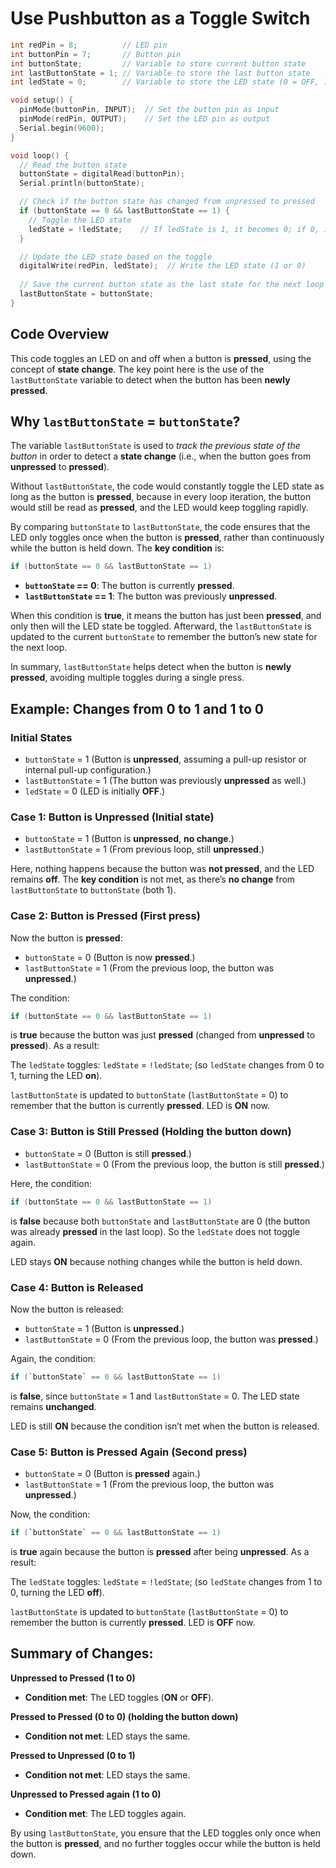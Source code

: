 # Use Pushbutton as a Toggle Switch

```C
int redPin = 8;          // LED pin
int buttonPin = 7;       // Button pin
int buttonState;         // Variable to store current button state
int lastButtonState = 1; // Variable to store the last button state
int ledState = 0;        // Variable to store the LED state (0 = OFF, 1 = ON)

void setup() {
  pinMode(buttonPin, INPUT);  // Set the button pin as input
  pinMode(redPin, OUTPUT);    // Set the LED pin as output
  Serial.begin(9600);
}

void loop() {
  // Read the button state
  buttonState = digitalRead(buttonPin);
  Serial.println(buttonState);

  // Check if the button state has changed from unpressed to pressed
  if (buttonState == 0 && lastButtonState == 1) {
    // Toggle the LED state
    ledState = !ledState;    // If ledState is 1, it becomes 0; if 0, it becomes 1
  }

  // Update the LED state based on the toggle
  digitalWrite(redPin, ledState);  // Write the LED state (1 or 0)
  
  // Save the current button state as the last state for the next loop
  lastButtonState = buttonState;
}
```

## Code Overview

This code toggles an LED on and off when a button is **pressed**, using the concept of **state change**. The key point here is the use of the `lastButtonState` variable to detect when the button has been **newly pressed**.

## Why `lastButtonState` = `buttonState`?
The variable `lastButtonState` is used to *track the previous state of the button* in order to detect a **state change** (i.e., when the button goes from **unpressed** to **pressed**).

Without `lastButtonState`, the code would constantly toggle the LED state as long as the button is **pressed**, because in every loop iteration, the button would still be read as **pressed**, and the LED would keep toggling rapidly.

By comparing `buttonState` to `lastButtonState`, the code ensures that the LED only toggles once when the button is **pressed**, rather than continuously while the button is held down. The **key condition** is:

```C
if (buttonState == 0 && lastButtonState == 1)
```
- **`buttonState` == 0**: The button is currently **pressed**.
- **`lastButtonState` == 1**: The button was previously **unpressed**.

When this condition is **true**, it means the button has just been **pressed**, and only then will the LED state be toggled. Afterward, the `lastButtonState` is updated to the current `buttonState` to remember the button’s new state for the next loop.

In summary, `lastButtonState` helps detect when the button is **newly pressed**, avoiding multiple toggles during a single press.

## Example: Changes from 0 to 1 and 1 to 0
### Initial States
- `buttonState` = 1 (Button is **unpressed**, assuming a pull-up resistor or internal pull-up configuration.)
- `lastButtonState`  = 1 (The button was previously **unpressed** as well.)
- `ledState` = 0 (LED is initially **OFF**.)

### Case 1: Button is Unpressed (Initial state)
- `buttonState` = 1 (Button is **unpressed**, **no change**.)
- `lastButtonState`  = 1 (From previous loop, still **unpressed**.)

Here, nothing happens because the button was **not pressed**, and the LED remains **off**. The **key condition** is not met, as there’s **no change** from `lastButtonState`  to `buttonState` (both 1).

### Case 2: Button is Pressed (First press)
Now the button is **pressed**:
- `buttonState` = 0 (Button is now **pressed**.)
- `lastButtonState` = 1 (From the previous loop, the button was **unpressed**.)

The condition:

```C
if (buttonState == 0 && lastButtonState == 1)
```

is **true** because the button was just **pressed** (changed from **unpressed** to **pressed**). As a result:

The `ledState` toggles: `ledState` = `!ledState`; (so `ledState` changes from 0 to 1, turning the LED **on**).

`lastButtonState` is updated to `buttonState` (`lastButtonState` = 0) to remember that the button is currently **pressed**.
LED is **ON** now.

### Case 3: Button is Still Pressed (Holding the button down)
- `buttonState` = 0 (Button is still **pressed**.)
- `lastButtonState` = 0 (From the previous loop, the button is still **pressed**.)

Here, the condition:

```C
if (buttonState == 0 && lastButtonState == 1)
```

is **false** because both `buttonState` and `lastButtonState` are 0 (the button was already **pressed** in the last loop). So the `ledState` does not toggle again.

LED stays **ON** because nothing changes while the button is held down.

### Case 4: Button is Released
Now the button is released:
- `buttonState` = 1 (Button is **unpressed**.)
- `lastButtonState` = 0 (From the previous loop, the button was **pressed**.)

Again, the condition:

```C
if (`buttonState` == 0 && lastButtonState == 1)
```

is **false**, since `buttonState` = 1 and `lastButtonState` = 0. The LED state remains **unchanged**.

LED is still **ON** because the condition isn’t met when the button is released.

### Case 5: Button is Pressed Again (Second press)
- `buttonState` = 0 (Button is **pressed** again.)
- `lastButtonState` = 1 (From the previous loop, the button was **unpressed**.)

Now, the condition:

```C
if (`buttonState` == 0 && lastButtonState == 1)
```

is **true** again because the button is **pressed** after being **unpressed**. As a result:

The `ledState` toggles: `ledState` = `!ledState`; (so `ledState` changes from 1 to 0, turning the LED **off**).

`lastButtonState` is updated to `buttonState` (`lastButtonState` = 0) to remember the button is currently **pressed**.
LED is **OFF** now.

## Summary of Changes:
**Unpressed to Pressed (1 to 0)**
- **Condition met**: The LED toggles (**ON** or **OFF**).

**Pressed to Pressed (0 to 0) (holding the button down)**
- **Condition not met**: LED stays the same.

**Pressed to Unpressed (0 to 1)**
- **Condition not met**: LED stays the same.

**Unpressed to Pressed again (1 to 0)**
- **Condition met**: The LED toggles again.

By using `lastButtonState`, you ensure that the LED toggles only once when the button is **pressed**, and no further toggles occur while the button is held down.

